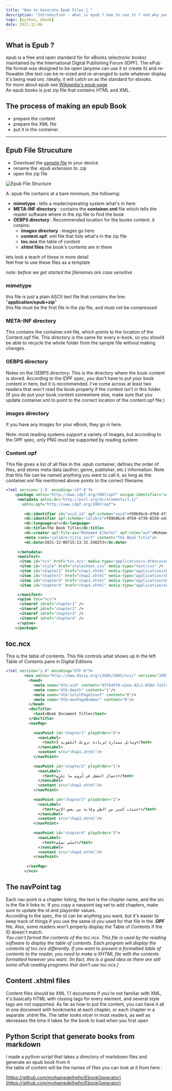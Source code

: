 ```yaml
---
title: "How to Generate Epub Files 📖 "
description: "Introduction : what is epub ? how to use it ? and why you should use it ! and we are going to create our first epub book"
tags: [python, ebook]
date: 2021-12-06
---
```


## What is Epub ?
epub is a free and open standard for for eBooks (electronic books) maintained by the International Digital Publishing Forum (IDPF). The ePub file format was designed to be open (anyone can use it or create it) and re-flowable (the text can be re-sized and re-arranged to suite whatever display it's being read on). Ideally, it will catch on as the standard for ebooks.  
for more about epub see [Wikipedia's epub page](https://en.wikipedia.org/wiki/EPUB)  
An epub books is just zip file that contains HTML and XML.


## The process of making an epub Book

* prepare the content
* prepare the XML file
* put it in the container.

---

## Epub File Strucuture

* Download the [sample file](https://web.archive.org/web/20111002205346/http://www.jedisaber.com/eBooks/books/sample.epub) to your device
* rename the .epub extension to .zip
* open the zip file 

![Epub File Structure](/images/epub.png)

A .epub file contains at a bare minimum, the following:
* **mimetype** : tells a reader/operating system what's in here
* **META-INF directory**  : contains the **container.xml** file which tells the reader software where in the zip file to find the book
* **OEBPS directory** :  Recommended location for the books content. it cotains: 
  * **images directory** : images go here 
  * **content.opf**: xml file that lists what's in the zip file
  * **toc.ncx** the table of content
  * **xhtml files** the book's contents are in there 

lets look a teach of these in more detail  
feel free to use these files as a template

*note: before we get started the filenames are case sensitive*
 
### mimetype
this file is just a plain ASCII text file that contains the line:  
"**application/epub+zip**"  
this file must be the first file in the zip file, and must not be compressed

### META-INF directory
This contains the container.xml file, which points to the location of the Content.opf file.
This directory is the same for every e-book, so you should be able to recycle the whole folder from the sample file without making changes.

### OEBPS directory
Notes on the OEBPS directory:
This is the directory where the book content is stored. According to the IDPF spec, you don't have to put your book content in here, but it is recommended. I've come across at least two readers that won't read the book properly if the content isn't in this folder. (If you do put your book content somewhere else, make sure that you update container.xml to point to the correct location of the content.opf file.)

### images directory
If you have any images for your eBook, they go in here.

Note: most reading systems support a variety of images, but according to the OPF spec, only PNG must be supported by reading system

### Content.opf
This file gives a list of all files in the .epub container, defines the order of files, and stores meta data (author, genre, publisher, etc.) information.
Note that this file can be named anything you want to call it, as long as the container.xml file mentioned above points to the correct filename. 

```xml
<?xml version='1.0' encoding='utf-8'?>
    <package xmlns="http://www.idpf.org/2007/opf" unique-identifier="uuid_id" version="2.0">
     <metadata xmlns:dc="http://purl.org/dc/elements/1.1/"
       xmlns:opf="http://www.idpf.org/2007/opf">
       
        <dc:identifier id="uuid_id" opf:scheme="uuid">f89b0bc6-dfb0-4739-8558-eda55fc5a7a4</dc:identifier>
        <dc:identifier opf:scheme="calibre">f89b0bc6-dfb0-4739-8558-eda55fc5a7a4</dc:identifier>
        <dc:language>ar</dc:language>
        <dc:title>The Book Title</dc:title>
        <dc:creator opf:file-as="Mohamed Elhefni" opf:role="aut">Mohamed Elhefni</dc:creator>
        <meta name="calibre:title_sort" content="The Book Title"/>
        <dc:date>2021-12-06T15:13:32.548253</dc:date>
        
     </metadata>
     <manifest>
      <item id="ncx" href="toc.ncx" media-type="application/x-dtbncx+xml" />
      <item id="style" href="stylesheet.css" media-type="text/css" />
      <item id="chapter1" href="chap1.xhtml" media-type="application/xhtml+xml" />
      <item id="chapter2" href="chap2.xhtml" media-type="application/xhtml+xml" />
      <item id="chapter3" href="chap3.xhtml" media-type="application/xhtml+xml" />
      <item id="chapter4" href="chap4.xhtml" media-type="application/xhtml+xml" />

     </manifest>
     <spine toc="ncx">
      <itemref idref="chapter1" /> 
      <itemref idref="chapter2" /> 
      <itemref idref="chapter3" /> 
      <itemref idref="chapter4" /> 
     </spine>
    </package>

```


## **toc.ncx**

 This is the table of contents. This file controls what shows up in the left Table of Contents pane in Digital Editions

```xml
<?xml version="1.0" encoding="UTF-8"?>
        <ncx xmlns="http://www.daisy.org/z3986/2005/ncx/" version="2005-1">
          <head>
            <meta name="dtb:uid" content="d37649f0-e2ea-42c1-850d-7a37a0fcb347"/>
            <meta name="dtb:depth" content="1"/>
            <meta name="dtb:totalPageCount" content="0"/>
            <meta name="dtb:maxPageNumber" content="0"/>
          </head>
          <docTitle>
            <text>Book Document Title</text>
          </docTitle>
          <navMap>
          
            <navPoint id="chapter1" playOrder="0">
              <navLabel>
                <text>3 وسائل ممتازة لزيادة ثروتك اللغوية</text>
              </navLabel>
              <content src="chap1.xhtml"/>
            </navPoint>
        
            <navPoint id="chapter2" playOrder="1">
              <navLabel>
                <text>إعمال العقل في لُزوم ما يَلزَم</text>
              </navLabel>
              <content src="chap2.xhtml"/>
            </navPoint>
        
            <navPoint id="chapter3" playOrder="2">
              <navLabel>
                <text>اجتناب كثير من الظن وقاية من بعض الإثم</text>
              </navLabel>
              <content src="chap3.xhtml"/>
            </navPoint>
        
            <navPoint id="chapter4" playOrder="3">
              <navLabel>
                <text>اسلم تسلم</text>
              </navLabel>
              <content src="chap4.xhtml"/>
            </navPoint>
        
         </navMap>
        </ncx>
```

## The navPoint tag
Each nav point is a chapter listing, the text is the chapter name, and the src is the file it links to.
If you copy a navpoint tag set to add chapters, make sure to update the id and playorder values.  
According to the spec, the id can be anything you want, but it's easier to keep track of things if you use the same id you used for that file in the **.OPF** file. Also, some readers won't properly display the Table of Contents if the ID doesn't match.  
*You can't format the contents of the toc.ncx. This file is used by the reading software to display the table of contents. Each program will display the contents of toc.ncx differently. If you want to present a formatted table of contents to the reader, you need to make a XHTML file with the contents formatted however you want. (In fact, this is a good idea as there are still some ePub reading programs that don't use toc.ncx.)*

## Content .xhtml files
Content files should be XML 1.1 documents
If you're not familiar with XML, it's basically HTML with closing tags for every element, and several style tags are not supported.
As far as how to put the content, you can have it all in one document with bookmarks at each chapter, or each chapter in a separate .xhtml file. The latter looks nicer in most readers, as well as decreases the time it takes for the book to load when you first open 

## Python Script that generate books from markdown
I made a python script that takes a directory of markdown files and generate an epub book from it  
the table of content will be the names of files you can look at it from here : 

[https://github.com/mohamedelhefni/EbookGenerator](https://github.com/mohamedelhefni/EbookGenerator)


